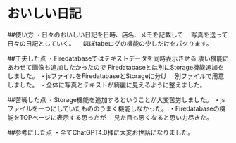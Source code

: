 # おいしい日記 

##使い方
・日々のおいしい日記を日時、店名、メモを記載して
　写真を送って日々の日記としていく。
　ほぼtabeログの機能の少しだけをパクります。

##工夫した点
・Firedatabaseではテキストデータを同時表示させる
  凄い機能にあわせて画像も追加したかったので
  Firedatabaseとは別にStorage機能追加をしました。
・jsファイルをFiredatabaseとStorageに分け
　別ファイルで用意しました。
・全体に写真とテキストが綺麗に見えるように整えました。

##苦戦した点
・Storage機能を追加するということが大変苦労しました。
・jsファイルを一つにしていたもののうまく機能しなかった。
・Firedatabaseの機能をTOPページに表示する思ったが
　見た目も悪くなると思い力尽きた。

##参考にした点
・全てChatGPT4.0様に大変お世話になりました。
